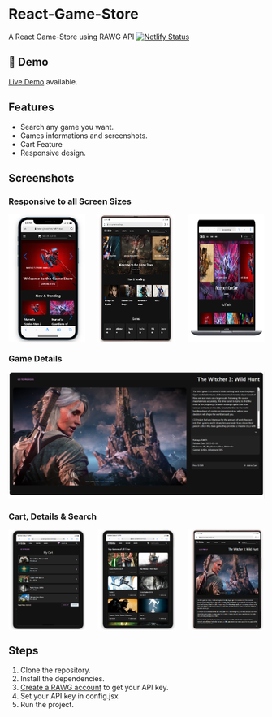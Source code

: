 # React-Game-Store
A React Game-Store using RAWG API
[![Netlify Status](https://api.netlify.com/api/v1/badges/102c3f87-791c-4821-a66e-cde561b7db0c/deploy-status)](https://app.netlify.com/sites/react-gamestore/deploys)
## 🔴 Demo
[Live Demo](https://react-gamestore.netlify.app/) available.

## Features

- Search any game you want.
- Games informations and screenshots.
- Cart Feature
- Responsive design.

## Screenshots

### Responsive to all Screen Sizes
<div style="display: flex; justify-content: space-between;">
    <img src="/src/resources/111.PNG" width="30%" />
    <img src="/src/resources/222.PNG" width="30%" />
    <img src="/src/resources/3333.PNG" width="30%" />
</div>

### Game Details 
![](/src/resources/555.PNG)

### Cart, Details & Search
<div style="display: flex; justify-content: space-between;">
    <img src="/src/resources/777.PNG" width="30%" />
    <img src="/src/resources/888.PNG" width="30%" />
    <img src="/src/resources/999.PNG" width="30%" />
</div>

## Steps

1. Clone the repository.
2. Install the dependencies.
3. [Create a RAWG account](https://rawg.io/apidocs) to get your API key.
4. Set your API key in config.jsx
5. Run the project.
